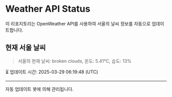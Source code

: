 
# Weather API Status

이 리포지토리는 OpenWeather API를 사용하여 서울의 날씨 정보를 자동으로 업데이트합니다.

## 현재 서울 날씨
> 서울의 현재 날씨: broken clouds, 온도: 5.41°C, 습도: 13%

⏳ 업데이트 시간: 2025-03-29 06:19:48 (UTC)

---
자동 업데이트 봇에 의해 관리됩니다.
